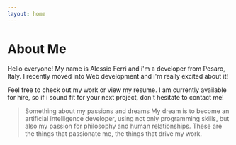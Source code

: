 ```yaml
---
layout: home
---
```

# About Me

Hello everyone! My name is Alessio Ferri and i'm a developer from Pesaro, Italy.
I recently moved into Web development and i'm really excited about it!

Feel free to check out my work or view my resume.
I am currently available for hire, so if i sound fit for your next project, don't hesitate to contact me!

>Something about my passions and dreams
>My dream is to become an artificial intelligence developer, using not only programming skills, but also my passion for philosophy and human relationships.
>These are the things that passionate me, the things that drive my work.
